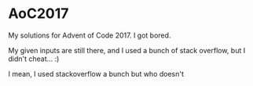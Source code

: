 # AoC2017
My solutions for Advent of Code 2017. I got bored.

My given inputs are still there, and I used a bunch of stack overflow,
but I didn't cheat... :)

I mean, I used stackoverflow a bunch but who doesn't
